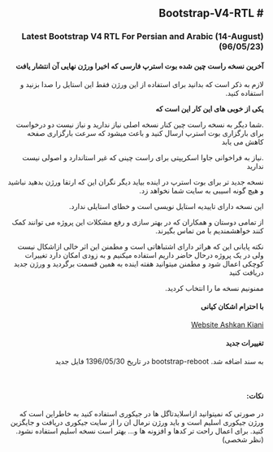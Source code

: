 
<html lang="fa" dir="rtl">
<head>
    <meta charset="UTF-8">
</head>
<body>

<h2># Bootstrap-V4-RTL</h2>
<h3>Latest Bootstrap V4 RTL For Persian and Arabic (14-August)(96/05/23)</h3>
<h4>آخرین نسخه راست چین شده بوت استرپ فارسی که اخیرا ورژن نهایی آن انتشار یافت</h4>
<p>لازم به ذکر است که بدانید برای استفاده از این ورژن فقط این استایل را صدا بزنید و استفاده کنید.</p>
<p><strong>یکی از خوبی های این کار این است که</strong></p>
<p>.شما دیگر به نسخه راست چین کنار نسخه اصلی نیاز ندارید و نیاز نیست دو درخواست برای بارگزاری بوت استرپ ارسال کنید و باعث میشود که سرعت بارگزاری صفحه کاهش می یابد</p>
<p>.نیاز به فراخوانی جاوا اسکریپتی برای راست چینی که غیر استاندارد و اصولی نیست ندارید</p>
<p>نسخه جدید تر برای بوت استرپ در اینده بیاید دیگر نگران این که ارتقا ورژن بدهید نباشید و هیچ گونه اسیبی به سایت شما نخواهد زد.</p>
<p>این نسخه دارای تاییدیه استایل نویسی است و خطای استایلی ندارد.</p>
<P>از تمامی دوستان و همکاران که در بهتر سازی و رفع مشکلات این پروژه می توانند کمک کنند خواهشمندیم با من تماس بگیرند.</P>
<p>نکته پایانی این که هراثر دارای اشتباهاتی است و مطمنن این اثر خالی ازاشکال نیست ولی در یک پروژه درحال حاضر داریم استفاده میکنیم و به زودی امکان دارد تغییرات کوچکی اعمال شود و مطمنن میتوانید هفته اینده به همین قسمت برگردید و ورژن جدید دریافت کنید</p>
<p>ممنونیم نسخه ما را انتخاب کردید.</p>
<h4>با احترام اشکان کیانی</h4>
<a href="https://ashkankiani.ir/">Website Ashkan Kiani</a>


<h4>تغییرات جدید</h4>
<p>به سند اضافه شد. bootstrap-reboot در تاریخ 1396/05/30 فایل جدید</p>
<br />
<h4>نکات:</h4>
<p> در صورتی که نمیتوانید ازاسلایدتاگل ها در جیکوری استفاده کنید به خاطراین است که ورژن جیکوری اسلیم است و باید ورژن نرمال ان را از سایت جیکوری دریافت و جایگزین کنید. برای اعمال راحت تر کدها و افزونه ها و... بهتر است نسخه اسلیم استفاده نشود.(نظر شخصی)</p>
</body>
</html>
